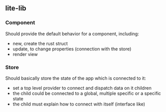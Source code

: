 ## lite-lib

### Component
Should provide the default behavior for a component, including:
- new, create the rust struct
- update, to change properties (connection with the store)
- render view

### Store
Should basically store the state of the app which is connected to it:
- set a top level provider to connect and dispatch data on it children
- the child could be connected to a global, multiple specific or a specific state
- the child must explain how to connect with itself (interface like)